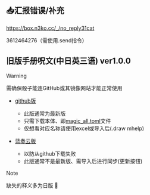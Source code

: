 ## :inbox_tray:汇报错误/补充

https://box.n3ko.cc/_/no_reply31cat

3612464276（需使用.send指令）

## 旧版手册呪文(中日英三语) ver1.0.0

> [!WARNING]
> 需确保骰子能连GitHub或其镜像网站才能正常使用

- [github版](https://github.com/errrr-er/alll/tree/main/magic/CJE)
    - 此版通常为最新版
    - 只需下载本体、即[magic_all.toml](https://github.com/errrr-er/alll/blob/main/magic/CJE/magic_all.toml)文件
    - 仅想看对应名称请使用excel或导入后(.draw mhelp)

- [蓝奏云版](https://wwye.lanzoup.com/iohw92ihoikf)
    - 以防从github下载失败
    - 此版通常不是最新版、需导入后进行同步(更新按钮)

> [!NOTE]
> 缺失的释义多为日版 :smiling_face_with_tear: